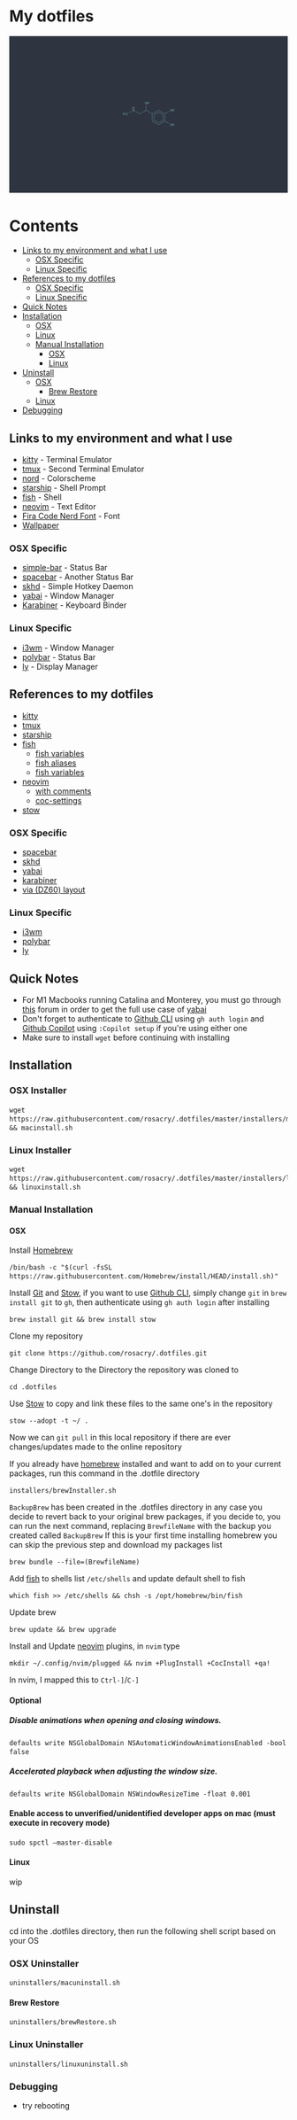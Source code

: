 # My dotfiles
![screenshot](wallpaper/adrenaline.png)

# Contents
- [Links to my environment and what I use](#links-to-my-environment-and-what-I-use)
  - [OSX Specific](#osx-specific)
  - [Linux Specific](#linux-specific)
- [References to my dotfiles](#references-to-my-dotfiles)
  - [OSX Specific](#osx-specific)
  - [Linux Specific](#linux-specific)
- [Quick Notes](#quick-notes)
- [Installation](#installation)
    - [OSX](#osx-installer)
    - [Linux](#linux-installer)
  - [Manual Installation](#manual-installation)
    - [OSX](#osx)
    - [Linux](#linux)
- [Uninstall](#uninstall)
  - [OSX](#osx-uninstaller)
    - [Brew Restore](#brew-restore)
  - [Linux](#linux-uninstaller)
- [Debugging](#debugging)

## Links to my environment and what I use
* [kitty](https://github.com/kovidgoyal/kitty/) - Terminal Emulator
* [tmux](https://github.com/tmux/tmux/wiki) - Second Terminal Emulator
* [nord](https://www.nordtheme.com/) - Colorscheme
* [starship](https://starship.rs/) - Shell Prompt
* [fish](https://fishshell.com/) - Shell
* [neovim](https://neovim.io/) - Text Editor
* [Fira Code Nerd Font](https://github.com/ryanoasis/nerd-fonts/tree/master/patched-fonts/FiraCode) - Font
* [Wallpaper](wallpaper/adrenaline.png)

### OSX Specific
* [simple-bar](https://simple-bar.com/en/) - Status Bar
* [spacebar](https://github.com/cmacrae/spacebar/) - Another Status Bar
* [skhd](https://github.com/koekeishiya/skhd/) - Simple Hotkey Daemon
* [yabai](https://github.com/xorpse/yabai/) - Window Manager
* [Karabiner](https://karabiner-elements.pqrs.org/) - Keyboard Binder

### Linux Specific
* [i3wm](https://i3wm.org/) - Window Manager
* [polybar](https://github.com/polybar/polybar) - Status Bar
* [ly](https://github.com/fairyglade/ly) - Display Manager

## References to my dotfiles
* [kitty](https://github.com/rosacry/.dotfiles/blob/master/.config/kitty/kitty.conf)
* [tmux](https://github.com/rosacry/.dotfiles/blob/master/.tmux.conf)
* [starship](https://github.com/rosacry/.dotfiles/blob/master/.config/starship.toml)
* [fish](https://github.com/rosacry/.dotfiles/blob/master/.config/fish/config.fish)
  * [fish variables](https://github.com/rosacry/.dotfiles/blob/master/.config/fish/fish_variables)
  * [fish aliases](https://github.com/rosacry/.dotfiles/blob/master/.config/fish/alias.fish)
  * [fish variables](https://github.com/rosacry/.dotfiles/blob/master/.config/fish/fish_variables)
* [neovim](https://github.com/rosacry/.dotfiles/blob/master/.config/nvim/init.vim)
  * [with comments](https://github.com/rosacry/.dotfiles/blob/master/.config/nvim/initWithComments.vim)
  * [coc-settings](https://github.com/rosacry/.dotfiles/blob/master/.config/nvim/coc-settings.json)
* [stow](https://github.com/rosacry/.dotfiles/blob/master/.stowrc)

### OSX Specific
* [spacebar](https://github.com/rosacry/.dotfiles/blob/master/.config/spacebar/spacebarrc)
* [skhd](https://github.com/rosacry/.dotfiles/blob/master/.skhdrc)
* [yabai](https://github.com/rosacry/.dotfiles/blob/master/.yabairc)
* [karabiner](https://github.com/rosacry/.dotfiles/blob/master/karabiner.json)
* [via (DZ60) layout](https://github.com/rosacry/.dotfiles/blob/master/dz60rgb_v2.json)

### Linux Specific
* [i3wm]()
* [polybar]()
* [ly]()

## Quick Notes
*  For M1 Macbooks running Catalina and Monterey, you must go through [this](https://github.com/koekeishiya/yabai/issues/1054) forum
 in order to get the full use case of [yabai](https://github.com/xorpse/yabai/)
* Don't forget to authenticate to [Github CLI](https://cli.github.com/) using `gh auth login` and [Github Copilot](https://copilot.github.com/) using `:Copilot setup` if you're using either one
* Make sure to install `wget` before continuing with installing


## Installation
### OSX Installer
```
wget https://raw.githubusercontent.com/rosacry/.dotfiles/master/installers/macinstall.sh && macinstall.sh
```
### Linux Installer
```
wget https://raw.githubusercontent.com/rosacry/.dotfiles/master/installers/linuxinstall.sh && linuxinstall.sh
```
### Manual Installation
#### OSX
Install [Homebrew](https://brew.sh/)
```
/bin/bash -c "$(curl -fsSL https://raw.githubusercontent.com/Homebrew/install/HEAD/install.sh)"
```
Install [Git](https://git-scm.com/) and [Stow](https://www.gnu.org/software/stow/manual/stow.html), if you want to use [Github CLI](https://cli.github.com/), simply change `git` in `brew install git` to `gh`, then authenticate using `gh auth login` after installing
```
brew install git && brew install stow
```
Clone my repository
```
git clone https://github.com/rosacry/.dotfiles.git
```
Change Directory to the Directory the repository was cloned to
```
cd .dotfiles
```
Use [Stow](https://www.gnu.org/software/stow/manual/stow.html) to copy and link these files to the same one's in the repository
```
stow --adopt -t ~/ .
```
Now we can `git pull` in this local repository if there are ever changes/updates made to the online repository

If you already have [homebrew](https://brew.sh/) installed and want to add on to your current packages, run this command in the .dotfile directory
```
installers/brewInstaller.sh
```
`BackupBrew` has been created in the .dotfiles directory in any case you decide to revert back to your original brew packages, if you decide to, you can run the next command, replacing `BrewfileName` with the backup you created called `BackupBrew`
If this is your first time installing homebrew you can skip the previous step and download my packages list
```
brew bundle --file=(BrewfileName)
```
Add [fish](https://fishshell.com/) to shells list `/etc/shells` and update default shell to fish
```
which fish >> /etc/shells && chsh -s /opt/homebrew/bin/fish
```
Update brew
```
brew update && brew upgrade
```
Install and Update [neovim](https://neovim.io/) plugins, in `nvim` type
```
mkdir ~/.config/nvim/plugged && nvim +PlugInstall +CocInstall +qa!
```
In nvim, I mapped this to `Ctrl-]`/`C-]`
#### Optional
##### Disable animations when opening and closing windows.
```
defaults write NSGlobalDomain NSAutomaticWindowAnimationsEnabled -bool false
```

##### Accelerated playback when adjusting the window size.
```
defaults write NSGlobalDomain NSWindowResizeTime -float 0.001
```
#### Enable access to unverified/unidentified developer apps on mac (must execute in recovery mode)
```
sudo spctl –master-disable
```

#### Linux
wip

## Uninstall
cd into the .dotfiles directory, then run the following shell script based on your OS
### OSX Uninstaller
```
uninstallers/macuninstall.sh
```
#### Brew Restore
```
uninstallers/brewRestore.sh
```
### Linux Uninstaller
```
uninstallers/linuxuninstall.sh
```
### Debugging
* try rebooting
